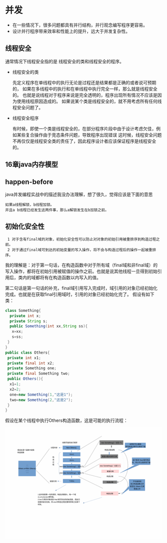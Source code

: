 # 并发
 * 在一些情况下，很多问题都具有并行结构，并行观念编写程序更容易。
 * 设计并行程序带来效率和性能上的提升，远大于并发复杂性。
## 线程安全
  通常情况下线程安全指的是 线程安全的类和线程安全的程序。

* 线程安全的类

  先定义程序在单线程中的执行无论是过程还是结果都是正确的或者说可预期的，
  如果在多线程中的执行和在单线程中执行完全一样，那么就是线程安全的。
  也就是说线程对于程序来说是完全透明的，程序出现所有情况不应该是因为使用线程原因造成的。
  如果说某个类是线程安全的，就不用考虑所有任何线程安全问题了。
* 线程安全程序

  有时候，即使一个类是线程安全的，在部分程序片段中由于设计考虑欠佳，例如某些复合操作由于竞态条件问题，导致程序出现错误
  这时候，线程安全问题不再仅仅是线程安全类的责任了，因此程序设计者应该保证程序是线程安全的。
## 16章java内存模型
## happen-before
  java并发编程实战中的描述我没办法理解，想了很久，觉得应该是下面的意思
 ```
 如果a线程解锁，b线程加锁。
 并且a b线程已经发生这两件事，那么a解锁发生在b加锁之前。
 ```
## 初始化安全性
 ```
  1 对于含有final域的对象，初始化安全性可以防止对对象的初始引用被重排序到构造过程之前。
  2 对于通过final域可到达的初始变量的写入操作，将不会与构造过程后的操作一起被重排序。
 ```
 我的理解是：对于第一句话，在构造函数中对于所有域（final域和非final域）的写入操作，都将在初始引用被赋值的操作之前。也就是说其他线程一旦得到初始引用后，类内的域都将有在构造函数以内写入的值。
 
 第二句话是第一句话的补充，final域引用写入完成时，域引用的对象已经初始化完成。也就是在获取final引用域时，引用的对象已经初始化完了。
假设有如下类：
```java
class Something{
  private int x;
  private String s;
  public Something(int xx,String ss){
   x=xx;
   s=ss;
 }
}
public class Others{
 private int x1;
 private final int x2;
 private Something one;
 private final Something two;
 public Others(){
  x1=1;
  x2=2;
  one=new Something(1,"这是1");
  two=new Something(2,"这是2");
 }
}
```
假设在某个线程中执行Others构造函数，这是可能的执行流程：

![?](images/001.gif ) 
